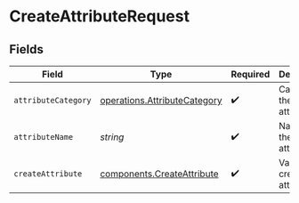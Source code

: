 # CreateAttributeRequest


## Fields

| Field                                                                        | Type                                                                         | Required                                                                     | Description                                                                  |
| ---------------------------------------------------------------------------- | ---------------------------------------------------------------------------- | ---------------------------------------------------------------------------- | ---------------------------------------------------------------------------- |
| `attributeCategory`                                                          | [operations.AttributeCategory](../../models/operations/attributecategory.md) | :heavy_check_mark:                                                           | Category of the attribute                                                    |
| `attributeName`                                                              | *string*                                                                     | :heavy_check_mark:                                                           | Name of the attribute                                                        |
| `createAttribute`                                                            | [components.CreateAttribute](../../models/shared/createattribute.md)         | :heavy_check_mark:                                                           | Values to create an attribute                                                |